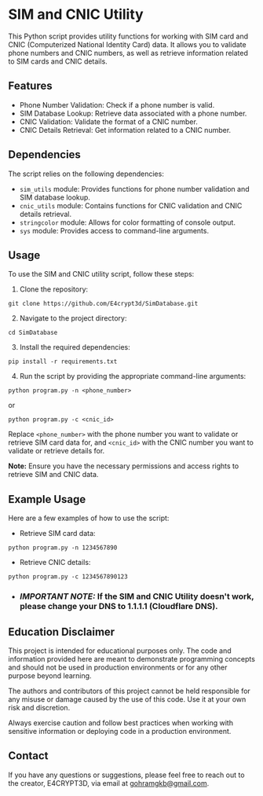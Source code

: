 # SIM and CNIC Utility

This Python script provides utility functions for working with SIM card and CNIC (Computerized National Identity Card) data. It allows you to validate phone numbers and CNIC numbers, as well as retrieve information related to SIM cards and CNIC details.

## Features

- Phone Number Validation: Check if a phone number is valid.
- SIM Database Lookup: Retrieve data associated with a phone number.
- CNIC Validation: Validate the format of a CNIC number.
- CNIC Details Retrieval: Get information related to a CNIC number.

## Dependencies

The script relies on the following dependencies:

- `sim_utils` module: Provides functions for phone number validation and SIM database lookup.
- `cnic_utils` module: Contains functions for CNIC validation and CNIC details retrieval.
- `stringcolor` module: Allows for color formatting of console output.
- `sys` module: Provides access to command-line arguments.

## Usage

To use the SIM and CNIC utility script, follow these steps:

1. Clone the repository:

```
git clone https://github.com/E4crypt3d/SimDatabase.git
```

2. Navigate to the project directory:

```
cd SimDatabase
```

3. Install the required dependencies:

```
pip install -r requirements.txt
```

4. Run the script by providing the appropriate command-line arguments:

```
python program.py -n <phone_number>
```

or

```
python program.py -c <cnic_id>
```

Replace `<phone_number>` with the phone number you want to validate or retrieve SIM card data for, and `<cnic_id>` with the CNIC number you want to validate or retrieve details for.

**Note:** Ensure you have the necessary permissions and access rights to retrieve SIM and CNIC data.

## Example Usage

Here are a few examples of how to use the script:

- Retrieve SIM card data:

```
python program.py -n 1234567890
```

- Retrieve CNIC details:

```
python program.py -c 1234567890123
```

- ### *IMPORTANT NOTE:* If the SIM and CNIC Utility doesn't work, please change your DNS to 1.1.1.1 (Cloudflare DNS).

## Education Disclaimer

This project is intended for educational purposes only. The code and information provided here are meant to demonstrate programming concepts and should not be used in production environments or for any other purpose beyond learning.

The authors and contributors of this project cannot be held responsible for any misuse or damage caused by the use of this code. Use it at your own risk and discretion.

Always exercise caution and follow best practices when working with sensitive information or deploying code in a production environment.

## Contact

If you have any questions or suggestions, please feel free to reach out to the creator, E4CRYPT3D, via email at [gohramgkb@gmail.com](mailto:gohramgkb@gmail.com).
